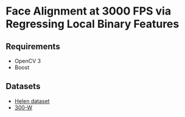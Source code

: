 # Face Alignment at 3000 FPS via Regressing Local Binary Features

## Requirements

- OpenCV 3
- Boost

## Datasets

- [Helen dataset](http://www.ifp.illinois.edu/~vuongle2/helen/)
- [300-W](https://ibug.doc.ic.ac.uk/resources/facial-point-annotations/)